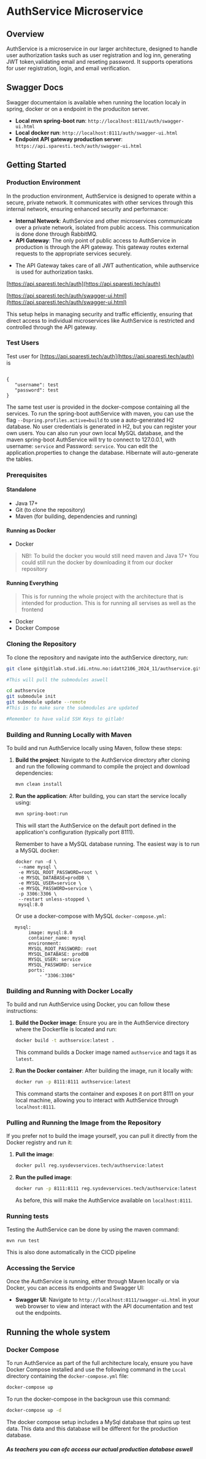 # AuthService Microservice

## Overview

AuthService is a microservice in our larger architecture, designed to handle user authorization tasks such as user registration and log inn, generating JWT token,validating email and reseting password. It supports operations for user registration, login, and email verification.

## Swagger Docs

Swagger documentaion is available when running the location localy in spring, docker or on a endpoint in the produciton server.

- **Local mvn spring-boot run**: `http://localhost:8111/auth/swagger-ui.html`
- **Local docker run**: `http://localhost:8111/auth/swagger-ui.html`
- **Endpoint API gateway production server**: `https://api.sparesti.tech/auth/swagger-ui.html`

## Getting Started

### Production Environment

In the production environment, AuthService is designed to operate within a secure, private network. It communicates with other services through this internal network, ensuring enhanced security and performance:

- **Internal Network**: AuthService and other microservices communicate over a private network, isolated from public access. This communication is done done through RabbitMQ.
- **API Gateway**: The only point of public access to AuthService in production is through the API gateway. This gateway routes external requests to the appropriate services securely.

* The API Gateway takes care of all JWT authentication, while authservice is used for authorization tasks.

[https://api.sparesti.tech/auth](https://api.sparesti.tech/auth)

[https://api.sparesti.tech/auth/swagger-ui.html](https://api.sparesti.tech/auth/swagger-ui.html)

This setup helps in managing security and traffic efficiently, ensuring that direct access to individual microservices like AuthService is restricted and controlled through the API gateway.

### Test Users

Test user for [https://api.sparesti.tech/auth](https://api.sparesti.tech/auth)
is

```

{
   "username": test
   "password": test
}
```

The same test user is provided in the docker-compose containing all the services. To run the spring-boot authService with maven, you can use the flag `--Dspring.profiles.active=build` to use a auto-generated H2 database. No user credentials is generated in H2, but you can register your own users. You can also run your own local MySQL database, and the maven spring-boot AuthService will try to connect to 127.0.0.1, with username: `service` and Password: `service`. You can edit the application.properties to change the database. Hibernate will auto-generate the tables.

### Prerequisites

#### Standalone

- Java 17+
- Git (to clone the repository)
- Maven (for building, dependencies and running)

#### Running as Docker

- Docker

> NB!:
> To build the docker you would still need maven and Java 17+
> You could still run the docker by downloading it from our docker repository

#### Running Everything

> This is for running the whole project with the architecture that is intended for production.
> This is for running all servises as well as the frontend

- Docker
- Docker Compose

### Cloning the Repository

To clone the repository and navigate into the authService directory, run:

```bash
git clone git@gitlab.stud.idi.ntnu.no:idatt2106_2024_11/authservice.git --recurse

#This will pull the submodules aswell

cd authservice
git submodule init
git submodule update --remote
#This is to make sure the submodules are updated

#Remember to have valid SSH Keys to gitlab!
```

### Building and Running Locally with Maven

To build and run AuthService locally using Maven, follow these steps:

1. **Build the project**:
   Navigate to the AuthService directory after cloning and run the following command to compile the project and download dependencies:

   ```bash
   mvn clean install
   ```

2. **Run the application**:
   After building, you can start the service locally using:

   ```bash
   mvn spring-boot:run
   ```

   This will start the AuthService on the default port defined in the application's configuration (typically port 8111).

   Remember to have a MySQL database running. The easiest way is to run a MySQL docker:

   ```
   docker run -d \
    --name mysql \
    -e MYSQL_ROOT_PASSWORD=root \
    -e MYSQL_DATABASE=prodDB \
    -e MYSQL_USER=service \
    -e MYSQL_PASSWORD=service \
    -p 3306:3306 \
    --restart unless-stopped \
    mysql:8.0

   ```

   Or use a docker-compose with MySQL `docker-compose.yml`:

```
   mysql:
        image: mysql:8.0
        container_name: mysql
        environment:
        MYSQL_ROOT_PASSWORD: root
        MYSQL_DATABASE: prodDB
        MYSQL_USER: service
        MYSQL_PASSWORD: service
        ports:
            - "3306:3306"

```

### Building and Running with Docker Locally

To build and run AuthService using Docker, you can follow these instructions:

1. **Build the Docker image**:
   Ensure you are in the AuthService directory where the Dockerfile is located and run:

   ```bash
   docker build -t authservice:latest .
   ```

   This command builds a Docker image named `authservice` and tags it as `latest`.

2. **Run the Docker container**:
   After building the image, run it locally with:

   ```bash
   docker run -p 8111:8111 authservice:latest
   ```

   This command starts the container and exposes it on port 8111 on your local machine, allowing you to interact with AuthService through `localhost:8111`.

### Pulling and Running the Image from the Repository

If you prefer not to build the image yourself, you can pull it directly from the Docker registry and run it:

1. **Pull the image**:

   ```bash
   docker pull reg.sysdevservices.tech/authservice:latest
   ```

2. **Run the pulled image**:

   ```bash
   docker run -p 8111:8111 reg.sysdevservices.tech/authservice:latest
   ```

   As before, this will make the AuthService available on `localhost:8111`.

### Running tests

Testing the AuthService can be done by using the maven command:

```
mvn run test
```

This is also done automatically in the CICD pipeline

### Accessing the Service

Once the AuthService is running, either through Maven locally or via Docker, you can access its endpoints and Swagger UI:

- **Swagger UI**: Navigate to `http://localhost:8111/swagger-ui.html` in your web browser to view and interact with the API documentation and test out the endpoints.

## Running the whole system

### Docker Compose

To run AuthService as part of the full architecture localy, ensure you have Docker Compose installed and use the following command in the `Local` directory containing the `docker-compose.yml` file:

```bash
docker-compose up
```

To run the docker-compose in the backgroun use this command:

```bash
docker-compose up -d
```

The docker compose setup includes a MySql database that spins up test data. This data and this database will be different for the production database.

##### As teachers you can ofc access our actual production database aswell
